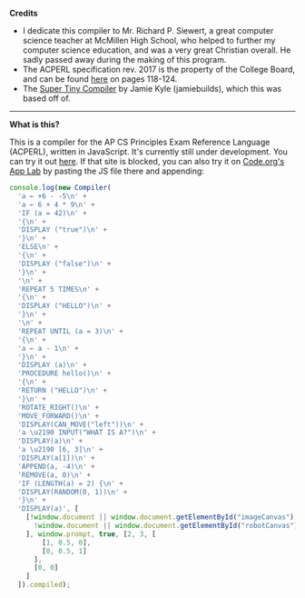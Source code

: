 **Credits**

 - I dedicate this compiler to Mr. Richard P. Siewert, a great computer science teacher at McMillen High School, who helped to further my computer science education, and was a very great Christian overall. He sadly passed away during the making of this program.
 - The ACPERL specification rev. 2017 is the property of the College Board, and can be found [here](https://web.archive.org/web/20170711045615/https://secure-media.collegeboard.org/digitalServices/pdf/ap/ap-computer-science-principles-course-and-exam-description.pdf) on pages 118-124.
 - The [Super Tiny Compiler](https://git.io/compiler) by Jamie Kyle (jamiebuilds), which this was based off of.

---
**What is this?**

This is a compiler for the AP CS Principles Exam Reference Language (ACPERL), written in JavaScript. It's currently still under development.
You can try it out [here](https://turtlemaster19.github.io/acperl-compiler/Compiler.html).
If that site is blocked, you can also try it on [Code.org's App Lab](https://studio.code.org/projects/applab/new) by pasting the JS file there and appending:
```javascript
console.log(new Compiler(
  'a ← +6 - -5\n' +
  'a ← 6 + 4 * 9\n' +
  'IF (a = 42)\n' +
  '{\n' +
  'DISPLAY ("true")\n' +
  '}\n' +
  'ELSE\n' +
  '{\n' +
  'DISPLAY ("false")\n' +
  '}\n' +
  '\n' +
  'REPEAT 5 TIMES\n' +
  '{\n' +
  'DISPLAY ("HELLO")\n' +
  '}\n' +
  '\n' +
  'REPEAT UNTIL (a = 3)\n' +
  '{\n' +
  'a ← a - 1\n' +
  '}\n' +
  'DISPLAY (a)\n' +
  'PROCEDURE hello()\n' +
  '{\n' +
  'RETURN ("HELLO")\n' +
  '}\n' +
  'ROTATE_RIGHT()\n' +
  'MOVE_FORWARD()\n' +
  'DISPLAY(CAN_MOVE("left"))\n' +
  'a \u2190 INPUT("WHAT IS A?")\n' +
  'DISPLAY(a)\n' +
  'a \u2190 [6, 3]\n' +
  'DISPLAY(a[1])\n' +
  'APPEND(a, -4)\n' +
  'REMOVE(a, 0)\n' +
  'IF (LENGTH(a) = 2) {\n' +
  'DISPLAY(RANDOM(0, 1))\n' +
  '}\n' +
  'DISPLAY(a)', [
    [!window.document || window.document.getElementById("imageCanvas"),
      !window.document || window.document.getElementById("robotCanvas")
    ], window.prompt, true, [2, 3, [
        [1, 0.5, 0],
        [0, 0.5, 1]
      ],
      [0, 0]
    ]
  ]).compiled);
```